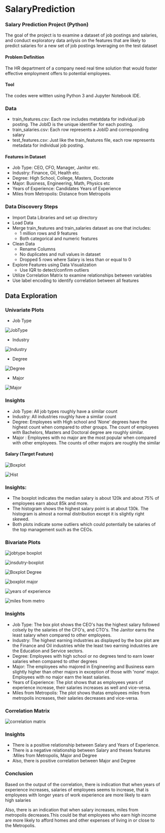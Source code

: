 # SalaryPrediction
### Salary Prediction Project (Python)
The goal of the project is to examine a dataset of job postings and salaries, and conduct exploratory data anlysis on the features that are likely to predict salaries for a new set of job postings leveraging on the test dataset 
#### Problem Definition
The HR department of a company need real time solution that would foster effective employment offers to potential employees.
#### Tool
The codes were wittten using Python 3 and Jupyter Notebook IDE.

### Data 
- train_features.csv: Each row includes metatdata for individual job posting. The JobID is the unique identifier for each posting. 
- train_salaries.csv: Each row represents a JobID and corresponding salary
- test_features.csv: Just like the train_features file, each row represents metadata for individual job posting.

#### Features in Dataset
- Job Type: CEO, CFO, Manager, Janitor etc.
- Industry: Finance, Oil, Health etc.
- Degree: High School, College, Masters, Doctorate
- Major: Business, Engineering, Math, Physics etc
- Years of Experience: Candidates Years of Experience
- Miles from Metropolis: Distance from Metropolis

### Data Discovery Steps
- Import Data Libraries and set up directory
- Load Data
- Merge train_features and train_salaries dataset as one that includes:
    -  1 million rows and 9 features
    - Both categorical and numeric features
- Clean Data
    - Rename Columns
    - No duplicates and null values in dataset
    - Dropped 5 rows where Salary is less than or equal to 0
 - Explore Features using Data Visualization
    - Use IQR to detect/confirm outliers
 - Utilize Correlation Matrix to examine relationships between variables
 - Use label encoding to identify correlation between all features 
  
  ## Data Exploration
  
  ### Univariate Plots
  - Job Type
  
  ![JobType](https://user-images.githubusercontent.com/66134645/95991525-de731080-0dfa-11eb-9970-4d8ccda2c1e1.png)

- Industry 

![Industry](https://user-images.githubusercontent.com/66134645/95992054-84267f80-0dfb-11eb-84b1-7b8f42a99006.png)

- Degree

![Degree](https://user-images.githubusercontent.com/66134645/95992071-8d175100-0dfb-11eb-9b27-506b8c6dc85e.png)

- Major

![Major](https://user-images.githubusercontent.com/66134645/95992124-999ba980-0dfb-11eb-81f2-d3e588a12ac1.png)

### Insights
- Job Type: All job types roughly have a similar count
- Industry: All industries roughly have a similar count
- Degree: Employees with High school and 'None' degrees have the highest count when compared to    other groups. The count of employees with Bachelors, Masters and Doctoral degree are roughly similar.
- Major : Employees with no major are the most popular when compared with other employees. The counts of other majors are roughly the similar



#### Salary (Target Feature)


![Boxplot](https://user-images.githubusercontent.com/66134645/95992198-b0da9700-0dfb-11eb-88f8-de28d08f2e47.png)

![Hist](https://user-images.githubusercontent.com/66134645/95992207-b46e1e00-0dfb-11eb-8311-af58dd58c396.png)

### Insights:

- The boxplot indicates the median salary is about 120k and about 75% of employees earn about 85k and more.
- The histogram shows the highest salary point is at about 130k. The histogram is almost a normal distribution except it is slightly right skewed.
- Both plots indicate some outliers which could potentially be salaries of the top management such as the CEOs.



### Bivariate Plots

![jobtype boxplot](https://user-images.githubusercontent.com/66134645/95995522-92769a80-0dff-11eb-9258-0062b32bb0dd.png)

![insdutry-boxplot](https://user-images.githubusercontent.com/66134645/95995541-9b676c00-0dff-11eb-8c4e-424c92365241.png)

![Boxplot Degree](https://user-images.githubusercontent.com/66134645/95995636-c2be3900-0dff-11eb-8251-08470ed5d26f.png)

![boxplot major](https://user-images.githubusercontent.com/66134645/95995569-a4583d80-0dff-11eb-8917-30dcceb80aa8.png)

![years of experience](https://user-images.githubusercontent.com/66134645/95995672-d073be80-0dff-11eb-8fb9-d0057e826a1f.png)

![miles from metro](https://user-images.githubusercontent.com/66134645/95995658-ca7ddd80-0dff-11eb-8671-dd92fb94cc7e.png)

### Insights 

- Job Type: The box plot shows the CEO's has the highest salary followed colsely by the salaries of the CFO's, and  CTO's. The Janitor earns the least salary when compared to other employees.
- Industry: The highest earning industries as displayed by the box plot are the Finance and Oil industries while the least two earning industries are the Education and Service sectors. 
- Degree: Employees with high school or no degrees tend to earn lower salaries when compared to other degrees
- Major: The employees who majored in Engineering and Business earn slightly higher than other majors in exception of those with 'none' major. Employees with no major earn the least salaries.
- Years of Experience: The plot shows that as employees years of experience increase, their salaries increases as well and vice-versa.
- Miles from Metropolis: The plot shows thatas  employees miles from metropolis increases, their salaries decreases and vice-versa.  



### Correlation Matrix

![correlation matrix](https://user-images.githubusercontent.com/66134645/95995689-d49fdc00-0dff-11eb-90e8-3340a68e8cce.png)

### Insights
- There is a positive relationship between Salary and Years of Experience.
- There is a negative relationship between Salary and theses features :Miles from Metropolis, Major and Degree
- Also, there is positive correlation between Major and Degree

### Conclusion
Based on the output of the correlation, there is indication that when years of experience increases, salaries of employees seems to increase, that is employees with longer years of work experience are more likely to earn high salaries

Also, there is an indication that when salary increases, miles from metropolis decreases.This could be that employees who earn high income are more likely to afford homes and other expenses of living in or close to the Metropolis.




